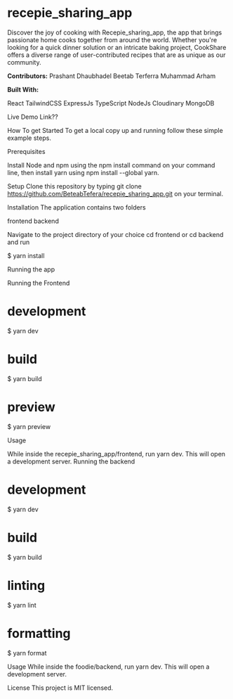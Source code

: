 # recepie_sharing_app

Discover the joy of cooking with Recepie_sharing_app, the app that brings passionate home cooks together from around the world. Whether you're looking for a quick dinner solution or an intricate baking project, CookShare offers a diverse range of user-contributed recipes that are as unique as our community.

**Contributors:**
Prashant Dhaubhadel
Beetab Terferra
Muhammad Arham

**Built With:**

React
TailwindCSS
ExpressJs
TypeScript
NodeJs
Cloudinary
MongoDB

Live Demo
Link??

How To get Started
To get a local copy up and running follow these simple example steps.

Prerequisites

Install Node and npm using the npm install command on your command line, then install yarn using npm install --global yarn.

Setup
Clone this repository by typing git clone https://github.com/BeteabTefera/recepie_sharing_app.git on your terminal.

Installation
The application contains two folders

frontend
backend

Navigate to the project directory of your choice cd frontend or cd backend and run

$ yarn install

Running the app

Running the Frontend

# development

$ yarn dev

# build

$ yarn build

# preview

$ yarn preview

Usage

While inside the recepie_sharing_app/frontend, run yarn dev. This will open a development server.
Running the backend

# development

$ yarn dev

# build

$ yarn build

# linting

$ yarn lint

# formatting

$ yarn format

Usage
While inside the foodie/backend, run yarn dev. This will open a development server.

License
This project is MIT licensed.
